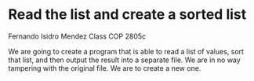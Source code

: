 # Read the list and create a sorted list

Fernando Isidro Mendez Class COP 2805c

We are going to create a program that is able to read a list of values, sort that list, and then output the result into a separate file. We are in 
no way tampering with the original file. We are to create a new one.
